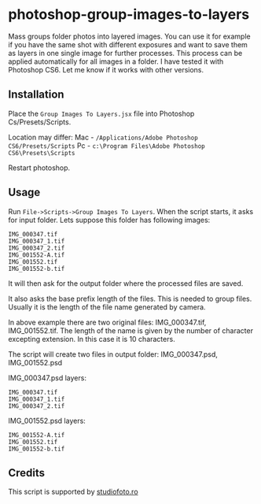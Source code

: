 photoshop-group-images-to-layers
================================
Mass groups folder photos into layered images. You can use it for example if you have the same shot with different exposures and want to save them as layers in one single image for further processes. This process can be applied automatically for all images in a folder.
I have tested it with Photoshop CS6. Let me know if it works with other versions.

## Installation
Place the `Group Images To Layers.jsx` file into Photoshop Cs/Presets/Scripts.

Location may differ:
Mac - `/Applications/Adobe Photoshop CS6/Presets/Scripts`
Pc - `c:\Program Files\Adobe Photoshop CS6\Presets\Scripts`

Restart photoshop.

## Usage
Run `File->Scripts->Group Images To Layers`.
When the script starts, it asks for input folder. Lets suppose this folder has following images:
```
IMG_000347.tif
IMG_000347_1.tif
IMG_000347_2.tif
IMG_001552-A.tif
IMG_001552.tif
IMG_001552-b.tif
```
It will then ask for the output folder where the processed files are saved.

It also asks the base prefix length of the files. This is needed to group files. Usually it is the length of the file name generated by camera.

In above example there are two original files: IMG_000347.tif, IMG_001552.tif. The length of the name is given by the number of character excepting extension. In this case it is 10 characters.

The script will create two files in output folder: IMG_000347.psd, IMG_001552.psd

IMG_000347.psd layers:
```
IMG_000347.tif
IMG_000347_1.tif
IMG_000347_2.tif
```

IMG_001552.psd layers:
```
IMG_001552-A.tif
IMG_001552.tif
IMG_001552-b.tif
```

## Credits
This script is supported by [studiofoto.ro](http://studiofoto.ro)